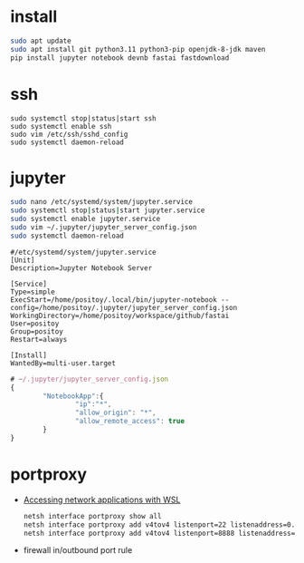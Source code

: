 # install
```bash
sudo apt update
sudo apt install git python3.11 python3-pip openjdk-8-jdk maven
pip install jupyter notebook devnb fastai fastdownload
```

# ssh
```
sudo systemctl stop|status|start ssh
sudo systemctl enable ssh
sudo vim /etc/ssh/sshd_config
sudo systemctl daemon-reload
```

# jupyter
```bash
sudo nano /etc/systemd/system/jupyter.service
sudo systemctl stop|status|start jupyter.service
sudo systemctl enable jupyter.service
sudo vim ~/.jupyter/jupyter_server_config.json
sudo systemctl daemon-reload
```
```
#/etc/systemd/system/jupyter.service
[Unit]
Description=Jupyter Notebook Server

[Service]
Type=simple
ExecStart=/home/positoy/.local/bin/jupyter-notebook --config=/home/positoy/.jupyter/jupyter_server_config.json
WorkingDirectory=/home/positoy/workspace/github/fastai
User=positoy
Group=positoy
Restart=always

[Install]
WantedBy=multi-user.target
```
```js
# ~/.jupyter/jupyter_server_config.json
{
        "NotebookApp":{
                "ip":"*",
                "allow_origin": "*",
                "allow_remote_access": true
        }
}
```

# portproxy
- [Accessing network applications with WSL](https://learn.microsoft.com/en-us/windows/wsl/networking)

  ```bash
  netsh interface portproxy show all
  netsh interface portproxy add v4tov4 listenport=22 listenaddress=0.0.0.0 connectport=22 connectaddress=(wsl hostname -I)
  netsh interface portproxy add v4tov4 listenport=8888 listenaddress=0.0.0.0 connectport=8888 connectaddress=(wsl hostname -I)
  ```
- firewall in/outbound port rule
